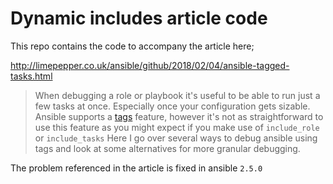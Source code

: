 Dynamic includes article code
=========

This repo contains the code to accompany the article here;

http://limepepper.co.uk/ansible/github/2018/02/04/ansible-tagged-tasks.html


>  When debugging a role or playbook it's useful to be able to run just a
>  few tasks at once. Especially once your configuration gets sizable. Ansible
>  supports a
>  [tags](http://docs.ansible.com/ansible/latest/user_guide/playbooks_tags.html)
>  feature, however it's not as straightforward to use this feature as you might
>  expect if you make use of `include_role` or `include_tasks` Here
>  I go over several ways to debug ansible using tags and look at some
>  alternatives for more granular debugging.

The problem referenced in the article is fixed in ansible `2.5.0`
